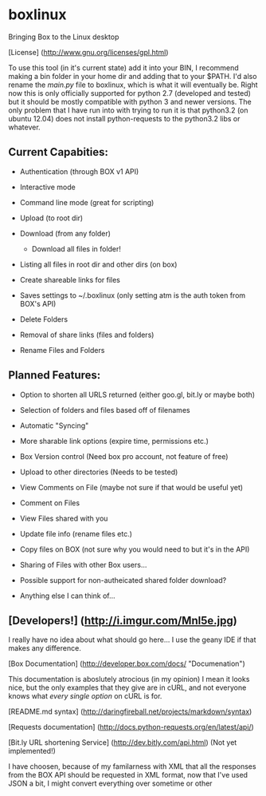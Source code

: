 boxlinux
========

Bringing Box to the Linux desktop

[License] (http://www.gnu.org/licenses/gpl.html)

To use this tool (in it's current state) add it into your BIN, I recommend making a bin folder in your home dir and adding that to your $PATH. I'd also rename the *main.py* file to boxlinux, which is what it will eventually be.
Right now this is only officially supported for python 2.7 (developed and tested) but it should be mostly compatible with python 3 and newer versions.
The only problem that I have run into with trying to run it is that python3.2 (on ubuntu 12.04) does not install python-requests to the python3.2 libs or whatever.

## Current Capabities:

* Authentication (through BOX v1 API)

* Interactive mode
	
* Command line mode (great for scripting)
	
* Upload (to root dir)
	
* Download (from any folder)
	
	* Download all files in folder!
	
		
* Listing all files in root dir and other dirs (on box)
	
* Create shareable links for files
	
* Saves settings to ~/.boxlinux (only setting atm is the auth token from BOX's API)

* Delete Folders

* Removal of share links (files and folders)

* Rename Files and Folders
	
## Planned Features:

* Option to shorten all URLS returned (either goo.gl, bit.ly or maybe both)

* Selection of folders and files based off of filenames 

* Automatic "Syncing"
	
* More sharable link options (expire time, permissions etc.)
	
* Box Version control (Need box pro account, not feature of free)
	
* Upload to other directories (Needs to be tested)
	
* View Comments on File (maybe not sure if that would be useful yet)

* Comment on Files

* View Files shared with you

* Update file info (rename files etc.)
	
* Copy files on BOX (not sure why you would need to but it's in the API)

* Sharing of Files with other Box users...
	
* Possible support for non-autheicated shared folder download?
	
* Anything else I can think of...





[Developers!] (http://i.imgur.com/Mnl5e.jpg)
----------

I really have no idea about what should go here... I use the geany IDE if that makes any difference. 

[Box Documentation] (http://developer.box.com/docs/ "Documenation")

This documentation is aboslutely atrocious (in my opinion) I mean it looks nice, but the only examples that they give are in cURL, and not everyone knows what *every single option* on cURL is for.

[README.md syntax] (http://daringfireball.net/projects/markdown/syntax)

[Requests documentation] (http://docs.python-requests.org/en/latest/api/)

[Bit.ly URL shortening Service] (http://dev.bitly.com/api.html) (Not yet implemented!)

I have choosen, because of my familarness with XML that all the responses from the BOX API should be requested in XML format, now that I've used JSON a bit, I might convert everything over sometime or other